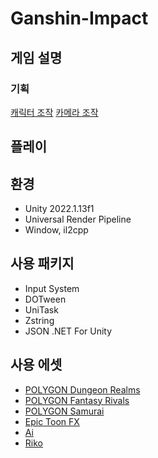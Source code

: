 # Ganshin-Impact

## 게임 설명

### 기획

[캐릭터 조작](./Docs/CharacterManipulation.md)
[카메라 조작](./Docs/CameraSystem.md)

## 플레이

## 환경

- Unity 2022.1.13f1
- Universal Render Pipeline
- Window, il2cpp

## 사용 패키지

- Input System
- DOTween
- UniTask
- Zstring
- JSON .NET For Unity

## 사용 에셋

- [POLYGON Dungeon Realms](https://assetstore.unity.com/packages/3d/environments/dungeons/polygon-dungeon-realms-low-poly-3d-art-by-synty-189093)
- [POLYGON Fantasy Rivals](https://assetstore.unity.com/packages/3d/characters/humanoids/fantasy/polygon-fantasy-rivals-low-poly-3d-art-by-synty-118399)
- [POLYGON Samurai](https://assetstore.unity.com/packages/3d/environments/polygon-samurai-low-poly-3d-art-by-synty-89551)
- [Epic Toon FX](https://assetstore.unity.com/packages/vfx/particles/epic-toon-fx-57772)
- [Ai](https://assetstore.unity.com/packages/3d/characters/humanoids/humans/ai-80561)
- [Riko](https://assetstore.unity.com/packages/3d/characters/humanoids/fantasy/riko-74357)
